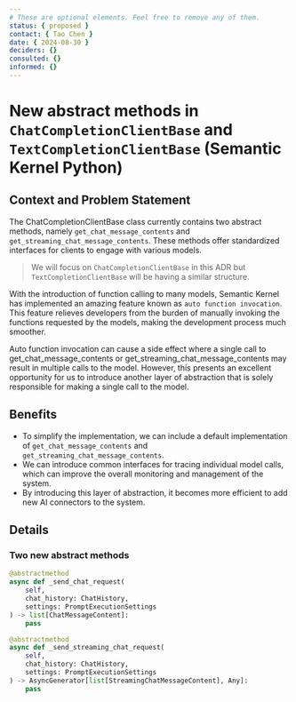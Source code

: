 ```yaml
---
# These are optional elements. Feel free to remove any of them.
status: { proposed }
contact: { Tao Chen }
date: { 2024-08-30 }
deciders: {}
consulted: {}
informed: {}
---
```


# New abstract methods in `ChatCompletionClientBase` and `TextCompletionClientBase` (Semantic Kernel Python)

## Context and Problem Statement

The ChatCompletionClientBase class currently contains two abstract methods, namely `get_chat_message_contents` and `get_streaming_chat_message_contents`. These methods offer standardized interfaces for clients to engage with various models.

> We will focus on `ChatCompletionClientBase` in this ADR but `TextCompletionClientBase` will be having a similar structure.

With the introduction of function calling to many models, Semantic Kernel has implemented an amazing feature known as `auto function invocation`. This feature relieves developers from the burden of manually invoking the functions requested by the models, making the development process much smoother.

Auto function invocation can cause a side effect where a single call to get_chat_message_contents or get_streaming_chat_message_contents may result in multiple calls to the model. However, this presents an excellent opportunity for us to introduce another layer of abstraction that is solely responsible for making a single call to the model.

## Benefits

- To simplify the implementation, we can include a default implementation of `get_chat_message_contents` and `get_streaming_chat_message_contents`.
- We can introduce common interfaces for tracing individual model calls, which can improve the overall monitoring and management of the system.
- By introducing this layer of abstraction, it becomes more efficient to add new AI connectors to the system.

## Details

### Two new abstract methods

```python
@abstractmethod
async def _send_chat_request(
    self,
    chat_history: ChatHistory,
    settings: PromptExecutionSettings
) -> list[ChatMessageContent]:
    pass
```

```python
@abstractmethod
async def _send_streaming_chat_request(
    self,
    chat_history: ChatHistory,
    settings: PromptExecutionSettings
) -> AsyncGenerator[list[StreamingChatMessageContent], Any]:
    pass
```
